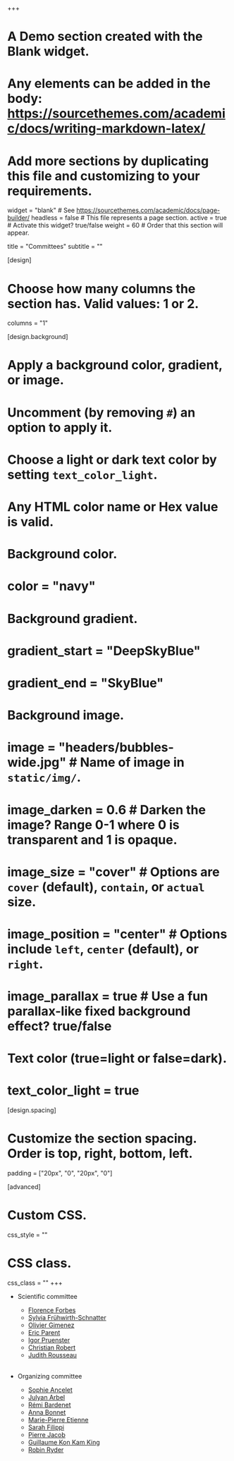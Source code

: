 +++
# A Demo section created with the Blank widget.
# Any elements can be added in the body: https://sourcethemes.com/academic/docs/writing-markdown-latex/
# Add more sections by duplicating this file and customizing to your requirements.

widget = "blank"  # See https://sourcethemes.com/academic/docs/page-builder/
headless = false  # This file represents a page section.
active = true  # Activate this widget? true/false
weight = 60  # Order that this section will appear.

title = "Committees"
subtitle = ""

[design]
  # Choose how many columns the section has. Valid values: 1 or 2.
  columns = "1"

[design.background]
  # Apply a background color, gradient, or image.
  #   Uncomment (by removing `#`) an option to apply it.
  #   Choose a light or dark text color by setting `text_color_light`.
  #   Any HTML color name or Hex value is valid.

  # Background color.
  # color = "navy"
  
  # Background gradient.
  # gradient_start = "DeepSkyBlue"
  # gradient_end = "SkyBlue"
  
  # Background image.
  # image = "headers/bubbles-wide.jpg"  # Name of image in `static/img/`.
  # image_darken = 0.6  # Darken the image? Range 0-1 where 0 is transparent and 1 is opaque.
  # image_size = "cover"  #  Options are `cover` (default), `contain`, or `actual` size.
  # image_position = "center"  # Options include `left`, `center` (default), or `right`.
  # image_parallax = true  # Use a fun parallax-like fixed background effect? true/false

  # Text color (true=light or false=dark).
  # text_color_light = true

[design.spacing]
  # Customize the section spacing. Order is top, right, bottom, left.
  padding = ["20px", "0", "20px", "0"]

[advanced]
 # Custom CSS. 
 css_style = ""
 
 # CSS class.
 css_class = ""
+++

- Scientific committee
  - [Florence Forbes](http://mistis.inrialpes.fr/people/forbes/)
  - [Sylvia Frühwirth-Schnatter](https://statmath.wu.ac.at/~fruehwirth/)
  - [Olivier Gimenez](https://oliviergimenez.github.io/)
  - [Eric Parent](https://www6.inrae.fr/mia-paris/Equipes/Membres/Eric-Parent)
  - [Igor Pruenster](https://mypage.unibocconi.eu/igorpruenster/)
  - [Christian Robert](https://www.ceremade.dauphine.fr/~xian/)
  - [Judith Rousseau](https://www.ceremade.dauphine.fr/~rousseau/)
  
  <br>
  
- Organizing committee
  - [Sophie Ancelet](https://fr.linkedin.com/in/ancelet-sophie-74a9baa1)
  - [Julyan Arbel](https://www.julyanarbel.com/)
  - [Rémi Bardenet](https://rbardenet.github.io/)
  - [Anna Bonnet](https://anna.biogeek.land/)
  - [Marie-Pierre Etienne](https://marieetienne.github.io/)
  - [Sarah Filippi](https://www.imperial.ac.uk/people/s.filippi)
  - [Pierre Jacob](https://sites.google.com/site/pierrejacob/)
  - [Guillaume Kon Kam King](https://sites.google.com/site/guillaumekonkamking/)
  - [Robin Ryder](https://sites.google.com/site/robryd/)
